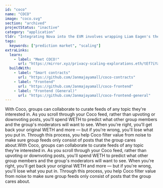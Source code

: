 ```yaml
---
id: "coco"
name: "COCO"
image: "coco.svg"
section: "archived"
projectStatus: "inactive"
category: "application"
tldr: "Integrating Nova into the EVM involves wrapping Liam Eagen's theoretical ECIP argument in Halo 2"
tags:
  keywords: ["prediction market", "scaling"]
extraLinks:
  learn:
    - label: "Meet COCO!"
      url: "https://mirror.xyz/privacy-scaling-explorations.eth/tEf7iYa8l7ECZwN2T57yyiws7h9Uchip30CQvx-JBBQ"
  buildWith:
    - label: "Smart contracts"
      url: "https://github.com/Janmajayamall/coco-contracts"
    - label: "Frontend"
      url: "https://github.com/Janmajayamall/coco-frontend"
    - label: "Frontend (General)"
      url: "https://github.com/Janmajayamall/coco-frontend-general"
---
```


With Coco, groups can collaborate to curate feeds of any topic they're interested in. As you scroll through your Coco feed, rather than upvoting or downvoting posts, you'll spend WETH to predict what other group members and the group's moderators will want to see. When you're right, you'll get back your original WETH and more — but if you're wrong, you'll lose what you put in. Through this process, you help Coco filter value from noise to make sure group feeds only consist of posts that the group cares about.With Coco, groups can collaborate to curate feeds of any topic they're interested in. As you scroll through your Coco feed, rather than upvoting or downvoting posts, you'll spend WETH to predict what other group members and the group's moderators will want to see. When you're right, you'll get back your original WETH and more — but if you're wrong, you'll lose what you put in. Through this process, you help Coco filter value from noise to make sure group feeds only consist of posts that the group cares about.
